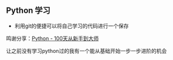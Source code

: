 ## Python 学习

- 利用git的便捷可以将自己学习的代码进行一个保存


鸣谢分享：[Python - 100天从新手到大师](https://github.com/jackfrued/Python-100-Days)

让之前没有学习python过的我有一个能从基础开始一步一步进阶的机会

